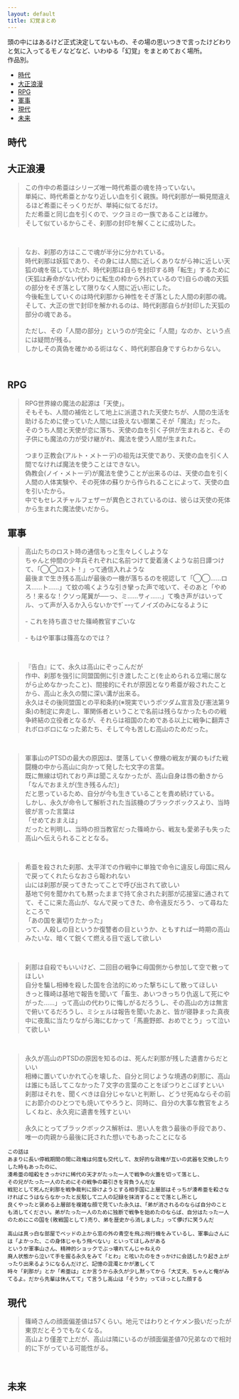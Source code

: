 ```yaml
---
layout: default
title: 幻覚まとめ
---
```

頭の中にはあるけど正式決定してないもの、その場の思いつきで言ったけどわりと気に入ってるモノなどなど、いわゆる「幻覚」をまとめておく場所。<br>
作品別。

- [時代](#時代)
- [大正浪漫](#大正浪漫)
- [RPG](#RPG)
- [軍事](#軍事)
- [現代](#現代)
- [未来](#未来)


<a name="時代"></a>
## 時代


<a name="大正浪漫"></a>
## 大正浪漫
> この作中の希亜はシリーズ唯一時代希亜の魂を持っていない。<br>
> 単純に、時代希亜とかなり近しい血を引く親族。時代刹那が一瞬見間違えるほど希亜にそっくりだが、単純に似てるだけ。<br>
> ただ希亜と同じ血を引くので、ツクヨミの一族であることは確か。<br>
> そして似ているからこそ、刹那の封印を解くことに成功した。<br>

<br>

> なお、刹那の方はここで魂が半分に分かれている。<br>
> 時代刹那は妖狐であり、その身には人間に近しくありながら神に近しい天狐の魂を宿していたが、時代刹那は自らを封印する時「転生」するために(天狐は寿命がない代わりに転生の枠から外れているので)自らの魂の天狐の部分をそぎ落として限りなく人間に近い形にした。<br>
> 今後転生していくのは時代刹那から神性をそぎ落とした人間の刹那の魂。<br>
> そして、大正の世で封印を解かれるのは、時代刹那自らが封印した天狐の部分の魂である。<br>
> <br>
> ただし、その「人間の部分」というのが完全に「人間」なのか、という点には疑問が残る。<br>
> しかしその真偽を確かめる術はなく、時代刹那自身ですらわからない。<br>
<br>



<a name="RPG"></a>
## RPG

> RPG世界線の魔法の起源は「天使」。<br>
> そもそも、人間の補佐として地上に派遣された天使たちが、人間の生活を助けるために使っていた人間には扱えない御業こそが「魔法」だった。<br>
> そのうち人間と天使が恋に落ち、天使の血を引く子供が生まれると、その子供にも魔法の力が受け継がれ、魔法を使う人間が生まれた。<br>
> <br>
> つまり正教会(アルト・メトーデ)の祖先は天使であり、天使の血を引く人間でなければ魔法を使うことはできない。<br>
> 偽教会(ノイ・メトーデ)が魔法を使うことが出来るのは、天使の血を引く人間の人体実験や、その死体の蘇りから作られることによって、天使の血を引いたから。<br>
> 中でもセレスチャルフェザーが異色とされているのは、彼らは天使の死体から生まれた魔法使いだから。<br>

<a name="軍事"></a>
## 軍事
 
> 高山たちのロスト時の通信もっと生々しくしような<br>
> ちゃんと仲間の少年兵それぞれに名前つけて愛着湧くような前日譚つけて、「◯◯ロスト！」って通信入れような<br>
> 最後まで生き残る高山が最後の一機が落ちるのを視認して「◯◯……ロス……ト……」て蚊の鳴くような引き攣った声で呟いて、そのあと「やめろ！来るな！クソっ尾翼が──っ、ミ……サィ……」て喚き声がはいってル、って声が入るか入らないかでｻﾞｰｰｯてノイズのみになるように<br>
> <br>
>     - これを持ち直させた篠崎教官すごいな<br>
> <br>
>     - もはや軍事は篠高なのでは？<br>

<br>
    
> 『告白』にて、永久は高山にぞっこんだが<br>
> 作中、刹那を強引に同盟国側に引き渡したこと(を止められる立場に居ながら止めなかったこと)、間接的にそれが原因となり希亜が殺されたことから、高山と永久の間に深い溝が出来る。<br>
> 永久はその後同盟国との平和条約(※現実でいうポツダム宣言及び憲法第９条)の制定に奔走し、軍関係者ということで名前は残らなかったものの戦争終結の立役者となるが、それらは祖国のためである以上に戦争に翻弄されボロボロになった弟たち、そして今も苦しむ高山のためだった。<br>

<br>


> 軍事山のPTSDの最大の原因は、墜落していく僚機の戦友が翼のもげた戦闘機の中から高山に向かって発した七文字の言葉。<br>
> 既に無線は切れており声は聞こえなかったが、高山自身は唇の動きから<br>
> 「なんでおまえが(生き残るんだ)」<br>
> だと思っているため、自分が今も生きていることを責め続けている。<br>
> しかし、永久が命令して解析された当該機のブラックボックスより、当時彼が言った言葉は<br>
> 「せめておまえは」<br>
> だったと判明し、当時の担当教官だった篠崎から、戦友も愛弟子も失った高山へ伝えられることとなる。<br>

<br>

> 希亜を殺された刹那、太平洋での作戦中に単独で命令に違反し母国に飛んで戻ってくれたらなおさら報われない<br>
> 山には刹那が戻ってきたってことで呼び出されて欲しい<br>
> 基地で何を聞かれても黙ったままで持て余された刹那が応接室に通されてて、そこに来た高山が、なんで戻ってきた、命令違反だろう、って尋ねたところで<br>
> 「あの国を裏切りたかった」<br>
> って、人殺しの目というか復讐者の目というか、ともすれば一時期の高山みたいな、暗くて鋭くて燃える目で返して欲しい<br>

<br>


> 刹那は自殺でもいいけど、二回目の戦争に母国側から参加して空で散ってほしい<br>
> 自分を騙し相棒を殺した国を合法的にめった撃ちにして散ってほしい<br>
> きっと篠崎は基地で報告を聞いて「畜生、あいつきっちり仇返して死にやがった……」って高山の代わりに悔しがるだろうし、その高山の方は無言で俯いてるだろうし、ミシェルは報告を聞いたあと、皆が寝静まった真夜中に夜風に当たりながら海にむかって「馬鹿野郎、おめでとう」って泣いて欲しい<br>

<br>

> 永久が高山のPTSDの原因を知るのは、死んだ刹那が残した遺書からだといい<br>
> 相棒に置いていかれて心を壊した、自分と同じような境遇の刹那に、高山は誰にも話してこなかった７文字の言葉のことをぽつりとこぼすといい<br>
> 刹那はそれを、聞くべきは自分じゃないと判断し、どうせ死ぬならその前にお節介のひとつでも焼いてやろうと、同時に、自分の大事な教官をよろしくねと、永久宛に遺書を残すといい<br>
> <br>
> 永久にとってブラックボックス解析は、思い人を救う最後の手段であり、唯一の肉親から最後に託された想いでもあったことになる<br>


````
この話は
あまりに長い停戦期間の間に政権は何度も交代して、友好的な政権が互いの武器を交換したりした時もあったのに、
湊希亜の暗殺をきっかけに稀代の天才がたった一人で戦争の火蓋を切って落とし、
その兄がたった一人のためにその戦争の幕引きを背負うんだな
戦犯として死んだ刹那を戦争裁判に掛けようとする相手国に上層部はそっちが湊希亜を殺さなければこうはならなかったと反駁して二人の記録を抹消することで落とし所とし
良くやったと褒める上層部を複雑な顔で見ていた永久は、「弟が消されるのならば自分のことも消してください。弟がたった一人のために独断で戦争を始めたのならば、自分はたった一人のためにこの国を(敗戦国として)売り、弟を歴史から消しました」って儚げに笑うんだ
````

````
高山は真っ白な部屋でベッドの上から窓の外の青空を飛ぶ飛行機をみているし、軍事山さんには「よかった、この身体じゃもう飛べない」といってほしみがある
というか軍事山さん、精神的ショックでぶっ壊れてんじゃねえの
廃人状態から泣いて手を握る永久をみて「とわ」と呟いたのをきっかけに会話したり起き上がったり出来るようになるんだけど、記憶の混濁とかが激しくて
時々「刹那が」とか「希亜は」とか言うから永久が少し黙ってから「大丈夫、ちゃんと俺がみてるよ。だから先輩は休んてて」て言うし高山は「そうか」ってほっとした顔する
````


<a name="現代"></a>
## 現代


> 篠崎さんの顔面偏差値は57くらい。地元ではわりとイケメン扱いだったが東京だとそうでもなくなる。<br>
> 高山より僅差で上だが、高山は隣にいるのが顔面偏差値70兄弟なので相対的に下がっている可能性がる。<br>


<br>

<a name="未来"></a>
## 未来
